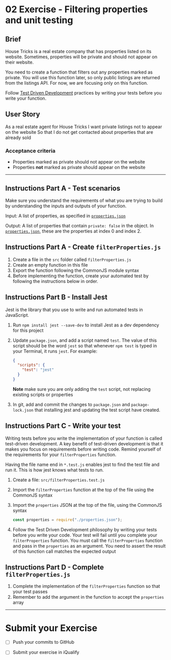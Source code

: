 # 02 Exercise - Filtering properties and unit testing 

## Brief

House Tricks is a real estate company that has properties listed on its website. Sometimes, properties will be private and should not appear on their website.

You need to create a function that filters out any properties marked as private. You will use this function later, so only public listings are returned from the listings API. For now, we are focusing only on this function.

Follow [Test Driven Development](https://www.youtube.com/watch?v=llaUBH5oayw) practices by writing your tests before you write your function.

## User Story

As a real estate agent for House Tricks
I want private listings not to appear on the website
So that I do not get contacted about properties that are already sold

### Acceptance criteria

- Properties marked as private should not appear on the website
- Properties **not** marked as private should appear on the website

---

## Instructions Part A - Test scenarios

Make sure you understand the requirements of what you are trying to build by understanding the inputs and outputs of your function.

Input: A list of properties, as specified in [`properties.json`](./src/properties.json)

Output: A list of properties that contain `private: false` in the object. In [`properties.json`](./src/properties.json), these are the properties at index 0 and index 2.

## Instructions Part A - Create `filterProperties.js`

1. Create a file in the `src` folder called `filterProperties.js`
2. Create an empty function in this file
3. Export the function following the CommonJS module syntax
4. Before implementing the function, create your automated test by following the instructions below in order.

## Instructions Part B - Install Jest

Jest is the library that you use to write and run automated tests in JavaScript.

1. Run `npm install jest --save-dev` to install Jest as a dev dependency for this project
2. Update `package.json`, and add a script named `test`. The value of this script should be the word `jest` so that whenever `npm test` is typed in your Terminal, it runs `jest`. For example:

   ```json
   {
     "scripts": {
       "test": "jest"
     }
   }
   ```

   **Note** make sure you are only adding the `test` script, not replacing existing scripts or properties

3. In git, add and commit the changes to `package.json` and `package-lock.json` that installing jest and updating the test script have created.

## Instructions Part C - Write your test

Writing tests before you write the implementation of your function is called test-driven development. A key benefit of test-driven development is that it makes you focus on requirements before writing code. Remind yourself of the requirements for your `filterProperties` function.

Having the file name end in `*.test.js` enables jest to find the test file and run it. This is how jest knows what tests to run.

1. Create a file: `src/filterProperties.test.js`
2. Import the `filterProperties` function at the top of the file using the CommonJS syntax
3. Import the `properties` JSON at the top of the file, using the CommonJS syntax

   ```js
   const properties = require("./properties.json");
   ```

4. Follow the Test Driven Development philosophy by writing your tests before you write your code. Your test will fail until you complete your `filterProperties` function. You must call the `filterProperties` function and pass in the `properties` as an argument. You need to assert the result of this function call matches the expected output

## Instructions Part D - Complete `filterProperties.js`

1. Complete the implementation of the `filterProperties` function so that your test passes
2. Remember to add the argument in the function to accept the `properties` array

--- 

# Submit your Exercise

- [ ] Push your commits to GitHub
- [ ] Submit your exercise in iQualify


